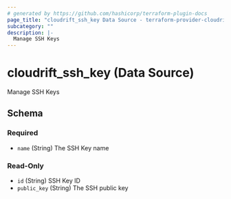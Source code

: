 ```yaml
---
# generated by https://github.com/hashicorp/terraform-plugin-docs
page_title: "cloudrift_ssh_key Data Source - terraform-provider-cloudrift"
subcategory: ""
description: |-
  Manage SSH Keys
---
```


# cloudrift_ssh_key (Data Source)

Manage SSH Keys



<!-- schema generated by tfplugindocs -->
## Schema

### Required

- `name` (String) The SSH Key name

### Read-Only

- `id` (String) SSH Key ID
- `public_key` (String) The SSH public key
